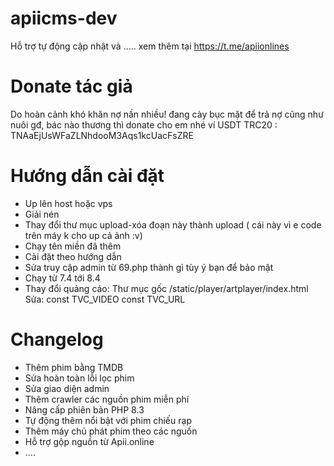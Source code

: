 # apiicms-dev
Hỗ trợ tự động cập nhật và ..... xem thêm tại https://t.me/apiionlines
# Donate tác giả
Do hoàn cảnh khó khăn nợ nần nhiều! đang cày bục mặt để trả nợ cũng như nuôi gđ, bác nào thương thì donate cho em nhé
ví USDT TRC20 : TNAaEjUsWFaZLNhdooM3Aqs1kcUacFsZRE
# Hướng dẫn cài đặt
- Up lên host hoặc vps
- Giải nén
- Thay đổi thư mục upload-xóa đoạn này thành upload ( cái này vì e code trên máy k cho up cả ảnh :v)
- Chạy tên miền đã thêm
- Cài đặt theo hướng dẫn
- Sửa truy cập admin từ 69.php thành gì tùy ý bạn để bảo mật
- Chạy từ 7.4 tới 8.4
- Thay đổi quảng cáo: Thư mục gốc /static/player/artplayer/index.html
    Sửa:    const TVC_VIDEO
            const TVC_URL

# Changelog
- Thêm phim bằng TMDB
- Sửa hoàn toàn lỗi lọc phim
- Sửa giao diện admin
- Thêm crawler các nguồn phim miễn phí
- Nâng cấp phiên bản PHP 8.3
- Tự động thêm nổi bật với phim chiếu rạp
- Thêm máy chủ phát phim theo các nguồn
- Hỗ trợ gộp nguồn từ Apii.online
- ....
